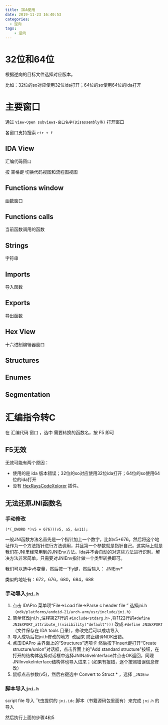 ```yaml
---
title: IDA使用
date: 2019-11-23 16:40:53
categories:
  - 逆向
tags:
	- 逆向
---
```


# 32位和64位

根据逆向的目标文件选择对应版本。

比如：32位的so对应使用32位ida打开；64位的so使用64位的ida打开

# 主要窗口

通过 `View-Open subviews-窗口名字(Disassembly等)` 打开窗口

各窗口支持搜索 `ctr + f`

## IDA View

汇编代码窗口

按 空格键 切换代码视图和流程图视图

## Functions window

函数窗口

## Functions calls

当前函数调用的函数

## Strings

字符串

## Imports

导入函数

## Exports

导出函数

## Hex View

十六进制编辑器窗口

## Structures

## Enumes

## Segmentation


# 汇编指令转C

在 汇编代码 窗口 ，选中 需要转换的函数名，按 F5 即可

## F5无效

无效可能有两个原因：

- 使用的是 ida 版本错误；32位的so对应使用32位ida打开；64位的so使用64位的ida打开
- 没有 [HexRaysCodeXplorer](https://github.com/REhints/HexRaysCodeXplorer) 插件。

## 无法还原JNI函数名

### 手动修改

`(*(_DWORD *)v5 + 676))(v5, a5, &v11);`

一般JNI函数方法名首先是一个指针加上一个数字，比如v5+676。然后将这个地址作为一个方法指针进行方法调用，并且第一个参数就是指针自己。这实际上就是我们在JNI里经常用到的JNIEnv方法。Ida并不会自动的对这些方法进行识别。解决方法非常简单，只需要对JNIEnv指针做一个类型转换即可。

我们可以选中v5变量，然后按一下y键，然后输入： JNIEnv*

类似的地址有：672，676，680，684，688

### 手动导入`jni.h`

1. 点击 IDAPro 菜单项“File->Load file->Parse c header file ” 选择jni.h（`ndk/platforms/andoid-21/arch-arm/usr/include/jni.h`）
2. 简单修改jni.h ,注释第27行的 `#include<stdarg.h>` ,将1122行的`#define JNIEXPORT_attribute_((visibility("default")))` 改成 `#define JNIEXPORT`（文件保存在 IDA tools 目录），修改完后可以成功导入    
3. 导入成功后把jni.h修改的地方  改回来 防止编译NDK出错。
4. 点击IDAPro 主界面上的“Structures”选项卡 然后按下Insert键打开“Create structure/union”对话框，点击界面上的"Add standard structure"按钮，在打开的结构体选择对话框中选择JNINativeInterface并点击OK返回，同理JNIInvokeInterface结构体也导入进来；（如果有报错，逐个按照错误信息修改）
5. 鼠标点击参数(v5)，然后右键选中 Convert to Struct * ，选择 `_JNIEnv`

### 脚本导入`jni.h`

script file 导入 飞虫提供的 `jni.idc` 脚本（书籍源码包里面有）来完成 `jni.h` 的导入

然后执行上面的步骤4和5





